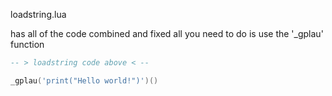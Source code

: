 loadstring.lua

has all of the code combined and fixed all you need to do is use the '_gplau' function

```lua
-- > loadstring code above < --

_gplau('print("Hello world!")')()
```
